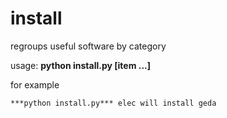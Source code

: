 install
=======

regroups useful software by category

usage: **python install.py [item ...]**

for example

	***python install.py*** elec will install geda